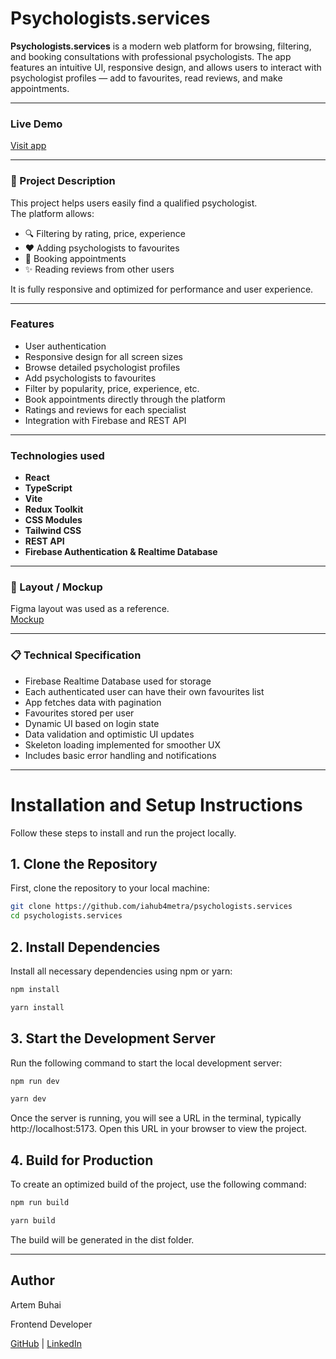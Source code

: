 # Psychologists.services

**Psychologists.services** is a modern web platform for browsing, filtering, and booking consultations with professional psychologists. The app features an intuitive UI, responsive design, and allows users to interact with psychologist profiles — add to favourites, read reviews, and make appointments.

---

### Live Demo

[Visit app](https://psychologists-services-iota.vercel.app/)

---

### 🧠 Project Description

This project helps users easily find a qualified psychologist.  
The platform allows:

-   🔍 Filtering by rating, price, experience
-   ❤️ Adding psychologists to favourites
-   📅 Booking appointments
-   ✨ Reading reviews from other users

It is fully responsive and optimized for performance and user experience.

---

### Features

-   User authentication
-   Responsive design for all screen sizes
-   Browse detailed psychologist profiles
-   Add psychologists to favourites
-   Filter by popularity, price, experience, etc.
-   Book appointments directly through the platform
-   Ratings and reviews for each specialist
-   Integration with Firebase and REST API

---

### Technologies used

-   **React**
-   **TypeScript**
-   **Vite**
-   **Redux Toolkit**
-   **CSS Modules**
-   **Tailwind CSS**
-   **REST API**
-   **Firebase Authentication & Realtime Database**

---

### 🎨 Layout / Mockup

Figma layout was used as a reference.  
[Mockup](https://www.figma.com/file/I5vjNb0NsJOpQRnRpMloSY/Psychologists.Services?type=design&node-id=0-1&mode=design&t=4zfT2zFANRbp1fCK-0)

---

### 📋 Technical Specification

-   Firebase Realtime Database used for storage
-   Each authenticated user can have their own favourites list
-   App fetches data with pagination
-   Favourites stored per user
-   Dynamic UI based on login state
-   Data validation and optimistic UI updates
-   Skeleton loading implemented for smoother UX
-   Includes basic error handling and notifications

---

# Installation and Setup Instructions

Follow these steps to install and run the project locally.

## 1. Clone the Repository

First, clone the repository to your local machine:

```bash
git clone https://github.com/iahub4metra/psychologists.services
cd psychologists.services
```

## 2. Install Dependencies

Install all necessary dependencies using npm or yarn:

```bash
npm install
```

```bash
yarn install
```

## 3. Start the Development Server

Run the following command to start the local development server:

```bash
npm run dev
```

```bash
yarn dev
```

Once the server is running, you will see a URL in the terminal, typically http://localhost:5173. Open this URL in your browser to view the project.

## 4. Build for Production

To create an optimized build of the project, use the following command:

```bash
npm run build
```

```bash
yarn build
```

The build will be generated in the dist folder.

---

## Author

Artem Buhai

Frontend Developer

[GitHub](https://github.com/iahub4metra) | [LinkedIn](https://www.linkedin.com/in/artem-buhai/)
